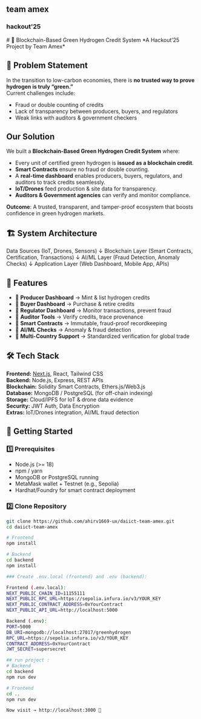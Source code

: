 <h2>team amex </h2>
<h3>hackout'25</h3>
# 🌱 Blockchain-Based Green Hydrogen Credit System  
*A Hackout’25 Project by Team Amex*

## 📌 Problem Statement  
In the transition to low-carbon economies, there is **no trusted way to prove hydrogen is truly “green.”**  
Current challenges include:  
- Fraud or double counting of credits  
- Lack of transparency between producers, buyers, and regulators  
- Weak links with auditors & government checkers  

## Our Solution  
We built a **Blockchain-Based Green Hydrogen Credit System** where:  
- Every unit of certified green hydrogen is **issued as a blockchain credit**.  
- **Smart Contracts** ensure no fraud or double counting.  
- A **real-time dashboard** enables producers, buyers, regulators, and auditors to track credits seamlessly.  
- **IoT/Drones** feed production & site data for transparency.  
- **Auditors & Government agencies** can verify and monitor compliance.  

 **Outcome**: A trusted, transparent, and tamper-proof ecosystem that boosts confidence in green hydrogen markets.  

## 🏗️ System Architecture
Data Sources (IoT, Drones, Sensors)
↓
Blockchain Layer (Smart Contracts, Certification, Transactions)
↓
AI/ML Layer (Fraud Detection, Anomaly Checks)
↓
Application Layer (Web Dashboard, Mobile App, APIs)

## 🎯 Features  

- 🔹 **Producer Dashboard** → Mint & list hydrogen credits  
- 🔹 **Buyer Dashboard** → Purchase & retire credits  
- 🔹 **Regulator Dashboard** → Monitor transactions, prevent fraud  
- 🔹 **Auditor Tools** → Verify credits, trace provenance  
- 🔹 **Smart Contracts** → Immutable, fraud-proof recordkeeping  
- 🔹 **AI/ML Checks** → Anomaly & fraud detection  
- 🔹 **Multi-Country Support** → Standardized verification for global trade  

## 🛠️ Tech Stack  

**Frontend:** [Next.js](https://nextjs.org/), React, Tailwind CSS  
**Backend:** Node.js, Express, REST APIs  
**Blockchain:** Solidity Smart Contracts, Ethers.js/Web3.js  
**Database:** MongoDB / PostgreSQL (for off-chain indexing)  
**Storage:** Cloud/IPFS for IoT & drone data evidence  
**Security:** JWT Auth, Data Encryption  
**Extras:** IoT/Drones integration, AI/ML fraud detection  

## 🚀 Getting Started  

### 1️⃣ Prerequisites  
- Node.js (>= 18)  
- npm / yarn  
- MongoDB or PostgreSQL running  
- MetaMask wallet + Testnet (e.g., Sepolia)  
- Hardhat/Foundry for smart contract deployment  

### 2️⃣ Clone Repository  
```bash
git clone https://github.com/ahirv1669-ux/daiict-team-amex.git
cd daiict-team-amex

# Frontend
npm install

# Backend
cd backend
npm install

### Create .env.local (frontend) and .env (backend):

Frontend (.env.local):
NEXT_PUBLIC_CHAIN_ID=11155111
NEXT_PUBLIC_RPC_URL=https://sepolia.infura.io/v3/YOUR_KEY
NEXT_PUBLIC_CONTRACT_ADDRESS=0xYourContract
NEXT_PUBLIC_API_URL=http://localhost:5000

Backend (.env):
PORT=5000
DB_URI=mongodb://localhost:27017/greenhydrogen
RPC_URL=https://sepolia.infura.io/v3/YOUR_KEY
CONTRACT_ADDRESS=0xYourContract
JWT_SECRET=supersecret

## run project :
# Backend
cd backend
npm run dev

# Frontend
cd ..
npm run dev

Now visit → http://localhost:3000 🎉
